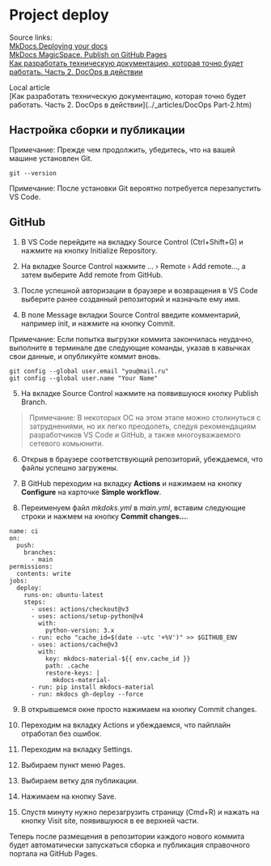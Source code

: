 # Project deploy

Source links:    
[MkDocs.Deploying your docs](https://www.mkdocs.org/user-guide/deploying-your-docs/)    
[MkDocs MagicSpace. Publish on GitHub Pages](https://mkdocs-magicspace.alnoda.org/tutorials/get-online/github-pages/)   
[Как разработать техническую документацию, которая точно будет работать. Часть 2. DocOps в действии](https://habr.com/ru/companies/swordfish_security/articles/754780/)     

Local article   
[Как разработать техническую документацию, которая точно будет работать. Часть 2. DocOps в действии](../_articles/DocOps Part-2.htm)

## Настройка сборки и публикации

Примечание: Прежде чем продолжить, убедитесь, что на вашей машине установлен Git.

    git --version

Примечание: После установки Git вероятно потребуется перезапустить VS Code.

## GitHub

1. В VS Code перейдите на вкладку Source Control (Ctrl+Shift+G) и нажмите на кнопку Initialize Repository.

2. На вкладке Source Control нажмите … › Remote › Add remote…, а затем выберите Add remote from GitHub.

3. После успешной авторизации в браузере и возвращения в VS Code выберите ранее созданный репозиторий и назначьте ему имя.

4. В поле Message вкладки Source Control введите комментарий, например init, и нажмите на кнопку Commit.

Примечание: Если попытка выгрузки коммита закончилась неудачно, выполните в терминале две следующие команды, указав в кавычках свои данные, и опубликуйте коммит вновь.

    git config --global user.email "you@mail.ru"
    git config --global user.name "Your Name"

5. На вкладке Source Control нажмите на появившуюся кнопку Publish Branch.

> Примечание: В некоторых ОС на этом этапе можно столкнуться с затруднениями, но их легко преодолеть, следуя рекомендациям разработчиков VS Code и GitHub, а также многоуважаемого сетевого комьюнити.

6. Открыв в браузере соответствующий репозиторий, убеждаемся, что файлы успешно загружены.

7. В GitHub переходим на вкладку **Actions** и нажимаем на кнопку **Configure** на карточке **Simple workflow**.

8. Переименуем файл *mkdoks.yml* в *main.yml*, вставим следующие строки и нажмем на кнопку **Commit changes…**.

```
name: ci 
on:
  push:
    branches:
      - main
permissions:
  contents: write
jobs:
  deploy:
    runs-on: ubuntu-latest
    steps:
      - uses: actions/checkout@v3
      - uses: actions/setup-python@v4
        with:
          python-version: 3.x
      - run: echo "cache_id=$(date --utc '+%V')" >> $GITHUB_ENV 
      - uses: actions/cache@v3
        with:
          key: mkdocs-material-${{ env.cache_id }}
          path: .cache
          restore-keys: |
            mkdocs-material-
      - run: pip install mkdocs-material 
      - run: mkdocs gh-deploy --force
```

9. В открывшемся окне просто нажимаем на кнопку Commit changes.

10. Переходим на вкладку Actions и убеждаемся, что пайплайн отработал без ошибок.

11. Переходим на вкладку Settings.

12. Выбираем пункт меню Pages.

13. Выбираем ветку для публикации.

14. Нажимаем на кнопку Save.

15. Спустя минуту нужно перезагрузить страницу (Cmd+R) и нажать на кнопку Visit site, появившуюся в ее верхней части.

Теперь после размещения в репозитории каждого нового коммита будет автоматически запускаться сборка и публикация справочного портала на GitHub Pages.
